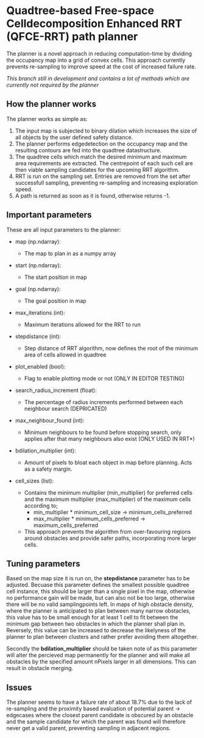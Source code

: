 # Quadtree-based Free-space Celldecomposition Enhanced RRT (QFCE-RRT) path planner

The planner is a novel approach in reducing computation-time by dividing the occupancy map into a grid of convex cells.
This approach currently prevents re-sampling to improve speed at the cost of increased failure rate.

*This branch still in development and contains a lot of methods which are currently not required by the planner*

## How the planner works
The planner works as simple as:

1. The input map is subjected to binary dilation which increases the size of all objects by the user defined safety distance.
2. The planner performs edgedetection on the occupancy map and the resulting contours are fed into the quadtree datastructure. 
3. The quadtree cells which match the desired minimum and maximum area requirements are extracted. The centrepoint of each such cell are then viable sampling candidates for the upcoming RRT algorithm.
4. RRT is run on the sampling set. Entries are removed from the set after successfull sampling, preventing re-sampling and increasing exploration speed.
5. A path is returned as soon as it is found, otherwise returns -1.

## Important parameters
These are all input parameters to the planner:

 - map (np.ndarray): 
    - The map to plan in as a numpy array

 - start (np.ndarray): 
    - The start position in map

 - goal (np.ndarray):
    - The goal position in map

 - max_iterations (int): 
    - Maximum iterations allowed for the RRT to run

 - stepdistance (int): 
    - Step distance of RRT algorithm, now defines the root of the minimum area of cells allowed in quadtree

 - plot_enabled (bool):
    - Flag to enable plotting mode or not (ONLY IN EDITOR TESTING)

 - search_radius_increment (float):
    - The percentage of radius increments performed between each neighbour search (DEPRICATED)

 - max_neighbour_found (int): 
    - Minimum neighbours to be found before stopping search, only applies after that many neighbours also exist (ONLY USED IN RRT*)

 - bdilation_multiplier (int): 
    - Amount of pixels to bloat each object in map before planning. Acts as a safety margin.

 - cell_sizes (list): 
    - Contains the minimum multiplier (min_multiplier) for preferred cells and the maximum multiplier (max_multiplier) of the maximum cells according to; 
        - min_multiplier * minimum_cell_size -> minimum_cells_preferred  
        - max_multiplier * minimum_cells_preferred  -> maximum_cells_preferred
    - This approach prevents the algorithm from over-favouring regions around obstacles and provide safer paths, incorporating more larger cells.

## Tuning parameters
Based on the map size it is run on, the **stepdistance** parameter has to be adjusted. Becuase this parameter defines the smallest possible quadtree cell instance, this should be larger than a single pixel in the map, otherwise no performance gain will be made, but can also not be too large, otherwise there will be no valid samplingpoints left. 
In maps of high obstacle density, where the planner is anticipated to plan between many narrow obstacles, this value has to be small enough for at least 1 cell to fit between the minimum gap between two obstacles in which the planner shall plan in. Reversely, this value can be increased to decrease the likelyness of the planner to plan between clusters and rather prefer avoiding them altogether.

Secondly the **bdilation_multiplier** should be taken note of as this parameter will alter the percieved map permanently for the planner and will make all obstacles by the specified amount nPixels larger in all dimensions. This can result in obstacle merging.

## Issues

The planner seems to have a failure rate of about 18.7% due to the lack of re-sampling and the proximity based evaluation of potential parent -> edgecases where the closest parent candidate is obscured by an obstacle and the sample candidate for which the parent was found will therefore never get a valid parent, preventing sampling in  adjacent regions.